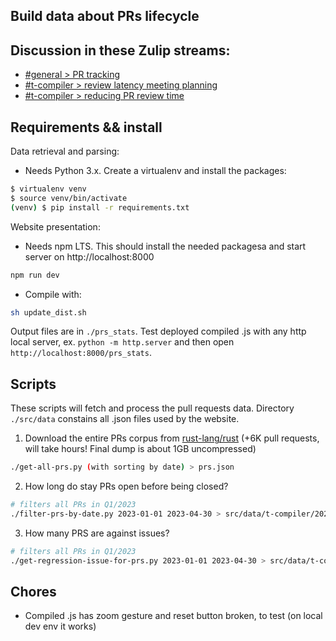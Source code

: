 ## Build data about PRs lifecycle

## Discussion in these Zulip streams:

- [#general > PR tracking](https://rust-lang.zulipchat.com/#narrow/stream/122651-general/topic/PR.20tracking)
- [#t-compiler > review latency meeting planning](https://rust-lang.zulipchat.com/#narrow/stream/131828-t-compiler/topic/review.20latency.20meeting.20planning)
- [#t-compiler > reducing PR review time](https://rust-lang.zulipchat.com/#narrow/stream/131828-t-compiler/topic/Reducing.20PR.20review.20time)

## Requirements && install

Data retrieval and parsing:

- Needs Python 3.x. Create a virtualenv and install the packages:
``` sh
$ virtualenv venv
$ source venv/bin/activate
(venv) $ pip install -r requirements.txt
```

Website presentation:

- Needs npm LTS. This should install the needed packagesa and start server on http://localhost:8000
``` sh
npm run dev
```

- Compile with:

``` sh
sh update_dist.sh
```

Output files are in `./prs_stats`. Test deployed compiled .js with any http local server, ex. `python -m http.server` and then open `http://localhost:8000/prs_stats`.

## Scripts

These scripts will fetch and process the pull requests data. Directory `./src/data` constains all .json files used by the website.

1. Download the entire PRs corpus from [rust-lang/rust](https://github.com/rust-lang/rust/pulls) (+6K pull requests, will take hours! Final dump is about 1GB uncompressed)

``` sh
./get-all-prs.py (with sorting by date) > prs.json
```

2. How long do stay PRs open before being closed?

``` sh
# filters all PRs in Q1/2023
./filter-prs-by-date.py 2023-01-01 2023-04-30 > src/data/t-compiler/2023.json
```

3. How many PRS are against issues?

``` sh
# filters all PRs in Q1/2023
./get-regression-issue-for-prs.py 2023-01-01 2023-04-30 > src/data/t-compiler/2023_contrast_prs_bugfixes.json
```

## Chores

- Compiled .js has zoom gesture and reset button broken, to test  (on local dev env it works)
